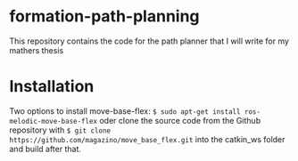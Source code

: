 # formation-path-planning
This repository contains the code for the path planner that I will write for my mathers thesis

# Installation
Two options to install move-base-flex: `$ sudo apt-get install ros-melodic-move-base-flex` oder clone the source code from the Github repository with `$ git clone https://github.com/magazino/move_base_flex.git` into the catkin_ws folder and build after that. 